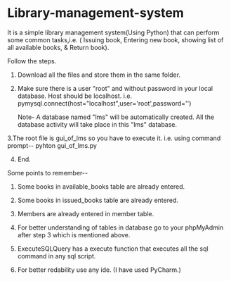 # Library-management-system
It is a simple library management system(Using Python) that can perform some common tasks,i.e. ( Issuing book, Entering new book, showing list of all available books, &amp; Return book).

Follow the steps.
  1. Download all the files and store them in the same folder.
  
  2. Make sure there is a user "root" and without password in your local database. Host should be localhost.
     i.e.   pymysql.connect(host="localhost",user='root',password='')
     
     Note- A database named "lms" will be automatically created. All the database activity will take place in this "lms" database.
     
  3.The root file is gui_of_lms so you have to execute it. 
    i.e. using command prompt--
         pyhton gui_of_lms.py
         
  4. End.
  
  
  Some points to remember--
  
  1. Some books in available_books table are already entered.
  
  2. Some books in issued_books table are already entered.
  
  3. Members are already entered in member table.
  
  4. For better understanding of tables in database go to your phpMyAdmin after step 3 which is mentioned above.
  
  4. ExecuteSQLQuery has a execute function that executes all the sql command in any sql script.
  
  5. For better redability use any ide. (I have used PyCharm.)
